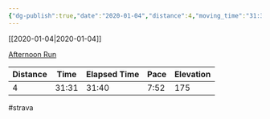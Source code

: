 ```yaml
---
{"dg-publish":true,"date":"2020-01-04","distance":4,"moving_time":"31:31","elapsed_time":"31:40","pace":"7:52","total_elevation_gain":175,"url":"https://www.strava.com/activities/2985936016","permalink":"/01-personal/strava/2020-01-04-afternoon-run/","dgPassFrontmatter":true}
---
```



[[2020-01-04\|2020-01-04]]

[Afternoon Run](https://www.strava.com/activities/2985936016)

| Distance | Time  | Elapsed Time | Pace | Elevation |
| -------- | ----- | ------------ | ---- | --------- |
| 4        | 31:31 | 31:40        | 7:52 | 175       |




#strava
